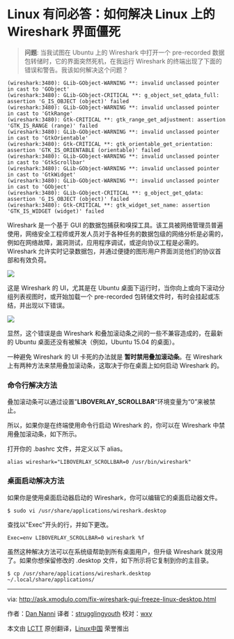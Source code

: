 Linux 有问必答：如何解决 Linux 上的 Wireshark 界面僵死
================================================================================
> **问题**: 当我试图在 Ubuntu 上的 Wireshark 中打开一个 pre-recorded 数据包转储时，它的界面突然死机，在我运行 Wireshark 的终端出现了下面的错误和警告。我该如何解决这个问题？

    (wireshark:3480): GLib-GObject-WARNING **: invalid unclassed pointer in cast to 'GObject'
    (wireshark:3480): GLib-GObject-CRITICAL **: g_object_set_qdata_full: assertion 'G_IS_OBJECT (object)' failed
    (wireshark:3480): GLib-GObject-WARNING **: invalid unclassed pointer in cast to 'GtkRange'
    (wireshark:3480): Gtk-CRITICAL **: gtk_range_get_adjustment: assertion 'GTK_IS_RANGE (range)' failed
    (wireshark:3480): GLib-GObject-WARNING **: invalid unclassed pointer in cast to 'GtkOrientable'
    (wireshark:3480): Gtk-CRITICAL **: gtk_orientable_get_orientation: assertion 'GTK_IS_ORIENTABLE (orientable)' failed
    (wireshark:3480): GLib-GObject-WARNING **: invalid unclassed pointer in cast to 'GtkScrollbar'
    (wireshark:3480): GLib-GObject-WARNING **: invalid unclassed pointer in cast to 'GtkWidget'
    (wireshark:3480): GLib-GObject-WARNING **: invalid unclassed pointer in cast to 'GObject'
    (wireshark:3480): GLib-GObject-CRITICAL **: g_object_get_qdata: assertion 'G_IS_OBJECT (object)' failed
    (wireshark:3480): Gtk-CRITICAL **: gtk_widget_set_name: assertion 'GTK_IS_WIDGET (widget)' failed


Wireshark 是一个基于 GUI 的数据包捕获和嗅探工具。该工具被网络管理员普遍使用，网络安全工程师或开发人员对于各种任务的数据包级的网络分析是必需的，例如在网络故障，漏洞测试，应用程序调试，或逆向协议工程是必需的。 Wireshark 允许实时记录数据包，并通过便捷的图形用户界面浏览他们的协议首部和有效负荷。

![](https://farm1.staticflickr.com/722/20584224675_f4d7a59474_c.jpg)

这是 Wireshark 的 UI，尤其是在 Ubuntu 桌面下运行时，当你向上或向下滚动分组列表视图时，或开始加载一个 pre-recorded 包转储文件时，有时会挂起或冻结，并出现以下错误。

![](https://farm1.staticflickr.com/589/20062177334_47c0f2aeae_c.jpg)

显然，这个错误是由 Wireshark 和叠加滚动条之间的一些不兼容造成的，在最新的 Ubuntu 桌面还没有被解决（例如，Ubuntu 15.04 的桌面）。

一种避免 Wireshark 的 UI 卡死的办法就是 **暂时禁用叠加滚动条**。在 Wireshark 上有两种方法来禁用叠加滚动条，这取决于你在桌面上如何启动 Wireshark 的。

### 命令行解决方法 ###

叠加滚动条可以通过设置"**LIBOVERLAY_SCROLLBAR**"环境变量为“0”来被禁止。

所以，如果你是在终端使用命令行启动 Wireshark 的，你可以在 Wireshark 中禁用叠加滚动条，如下所示。

打开你的 .bashrc 文件，并定义以下 alias。

    alias wireshark="LIBOVERLAY_SCROLLBAR=0 /usr/bin/wireshark"

### 桌面启动解决方法 ###

如果你是使用桌面启动器启动的 Wireshark，你可以编辑它的桌面启动器文件。

    $ sudo vi /usr/share/applications/wireshark.desktop

查找以"Exec"开头的行，并如下更改。

    Exec=env LIBOVERLAY_SCROLLBAR=0 wireshark %f

虽然这种解决方法可以在系统级帮助到所有桌面用户，但升级 Wireshark 就没用了。如果你想保留修改的 .desktop 文件，如下所示将它复制到你的主目录。

    $ cp /usr/share/applications/wireshark.desktop ~/.local/share/applications/ 

--------------------------------------------------------------------------------

via: http://ask.xmodulo.com/fix-wireshark-gui-freeze-linux-desktop.html

作者：[Dan Nanni][a]
译者：[strugglingyouth](https://github.com/strugglingyouth)
校对：[wxy](https://github.com/wxy)

本文由 [LCTT](https://github.com/LCTT/TranslateProject) 原创翻译，[Linux中国](https://linux.cn/) 荣誉推出

[a]:http://ask.xmodulo.com/author/nanni

